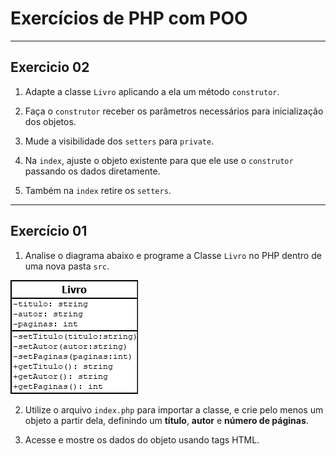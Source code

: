 # Exercícios de PHP com POO
---
## Exercicio 02
1) Adapte a classe `Livro` aplicando a ela um método `construtor`.

2) Faça o `construtor` receber os parâmetros necessários para inicialização dos objetos.

3) Mude a visibilidade dos `setters` para `private`.

4) Na `index`, ajuste o objeto existente para que ele use o `construtor` passando os dados diretamente.

5) Também na `index` retire os `setters`.

---
## Exercício 01

1) Analise o diagrama abaixo e programe a Classe `Livro` no PHP dentro de uma nova pasta `src`.

![Diagrama 1](/diagramas/01.png)

2) Utilize o arquivo `index.php` para importar a classe, e crie pelo menos um objeto a partir dela, definindo um **título**, **autor** e **número de páginas**.

3) Acesse e mostre os dados do objeto usando tags HTML.